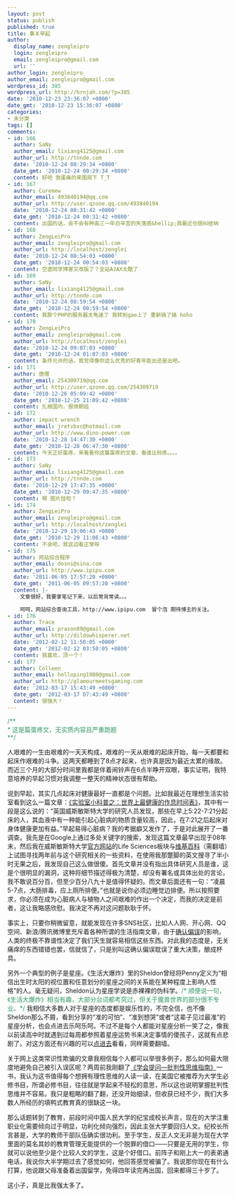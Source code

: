 ```yaml
---
layout: post
status: publish
published: true
title: 事关早起
author:
  display_name: zengleipro
  login: zengleipro
  email: zengleipro@gmail.com
  url: ''
author_login: zengleipro
author_email: zengleipro@gmail.com
wordpress_id: 385
wordpress_url: http://brnjah.com/?p=385
date: '2010-12-23 23:36:07 +0800'
date_gmt: '2010-12-23 15:36:07 +0800'
categories:
- 未分类
tags: []
comments:
- id: 166
  author: SaNy
  author_email: lixiang4125@gmail.com
  author_url: http://tnnde.com
  date: '2010-12-24 08:29:34 +0800'
  date_gmt: '2010-12-24 00:29:34 +0800'
  content: 好吧 我蛋痛的来围观下 T_T
- id: 167
  author: Curemew
  author_email: 493840194@qq.com
  author_url: http://user.qzone.qq.com/493840194
  date: '2010-12-24 08:31:42 +0800'
  date_gmt: '2010-12-24 00:31:42 +0800'
  content: 出国的话，会不会有种高三一年白辛苦的失落感&hellip;我最近也很纠结呐
- id: 168
  author: ZengLeiPro
  author_email: zengleipro@gmail.com
  author_url: http://localhost/zenglei
  date: '2010-12-24 08:54:03 +0800'
  date_gmt: '2010-12-24 00:54:03 +0800'
  content: 空虚同学博客又改版了？全站AJAX太酷了
- id: 169
  author: SaNy
  author_email: lixiang4125@gmail.com
  author_url: http://tnnde.com
  date: '2010-12-24 08:59:54 +0800'
  date_gmt: '2010-12-24 00:59:54 +0800'
  content: 我那个PHP的服务器太龟速了 我转到gae上了 重新搞了搞 hoho
- id: 170
  author: ZengLeiPro
  author_email: zengleipro@gmail.com
  author_url: http://localhost/zenglei
  date: '2010-12-24 09:07:03 +0800'
  date_gmt: '2010-12-24 01:07:03 +0800'
  content: 条件允许的话，我觉得像你这么优秀的好青年能出还是出吧。
- id: 171
  author: 唐僧
  author_email: 254309719@qq.com
  author_url: http://user.qzone.qq.com/254309719
  date: '2010-12-26 05:09:42 +0800'
  date_gmt: '2010-12-25 21:09:42 +0800'
  content: 扎根国内，报效朝廷
- id: 172
  author: impact wrench
  author_email: jretvbxc@hotmail.com
  author_url: http://www.dino-power.com
  date: '2010-12-28 14:47:30 +0800'
  date_gmt: '2010-12-28 06:47:30 +0800'
  content: 今天正好蛋疼，来看看你这篇蛋疼的文章，看谁比较疼。。。。
- id: 173
  author: SaNy
  author_email: lixiang4125@gmail.com
  author_url: http://tnnde.com
  date: '2010-12-29 17:47:35 +0800'
  date_gmt: '2010-12-29 09:47:35 +0800'
  content: 啊 图片挂啦？
- id: 174
  author: ZengLeiPro
  author_email: zengleipro@gmail.com
  author_url: http://localhost/zenglei
  date: '2010-12-29 19:06:43 +0800'
  date_gmt: '2010-12-29 11:06:43 +0800'
  content: 不会吧，我这边看正常呀
- id: 175
  author: 网站综合程序
  author_email: dosni@sina.com
  author_url: http://www.ipipu.com
  date: '2011-06-05 17:57:20 +0800'
  date_gmt: '2011-06-05 09:57:20 +0800'
  content: |-
    文章很好，我要拿笔记下来，以后常背常读。。。

    呵呵，网站综合查询工具，http://www.ipipu.com  冒个泡 期待博主的关注。
- id: 176
  author: Trace
  author_email: prason89@gmail.com
  author_url: http://dildowhisperer.net
  date: '2012-02-12 11:50:05 +0800'
  date_gmt: '2012-02-12 03:50:05 +0800'
  content: 我喜欢，顶一个！
- id: 177
  author: Colleen
  author_email: helloping1980@gmail.com
  author_url: http://glamourmeetsgaming.com
  date: '2012-03-17 15:43:49 +0800'
  date_gmt: '2012-03-17 07:43:49 +0800'
  content: 很强大！
---
```

<span style="color: #339966;">/**</span><br />
<span style="color: #339966;">* 这是篇蛋疼文，无实质内容且严重跑题</span><br />
<span style="color: #339966;"> **/</span>

人艰难的一生由艰难的一天天构成，艰难的一天从艰难的起床开始，每一天都要和起床作艰难的斗争。这两天都睡到了8点才起来，也许真是因为最近太累的缘故。而近三个月的大部分时间里我都是伴着闹铃声在6点半睁开双眼，事实证明，我特意培养的早起习惯对我调整一整天的精神状态很有帮助。

说到早起，其实几点起床对健康最好一直都是个问题。比如我最近在理想生活实验室看到这么一篇文章：<a href="http://www.toodaylab.com/14059" target="_blank">《实验室小科普之：世界上最健康的作息时间表》</a>，其中有一段是这么说的：&ldquo;英国威斯敏斯特大学的研究人员发现，那些在早上5:22-7:21分起床的人，其血液中有一种能引起心脏病的物质含量较高，因此，在7:21之后起床对身体健康更加有益。&rdquo;早起易得心脏病？我的考据癖又发作了，于是对此展开了一番调查。我先是在Google上通过多处关键字的搜索，发现这篇文章最早出现于08年末，然后我在威斯敏斯特大学<a href="http://www.wmin.ac.uk/" target="_blank">官方网站</a>的Life Sciences板块与<a href="http://en.wikipedia.org/wiki/University_of_Westminster" target="_blank">维基百科</a>（需翻墙）上试图寻找两年前与这个研究相关的一些资料，在使用我那蹩脚的英文搜寻了半小时无果之后，我发现自己这么做很傻。首先文章并没有指出具体研究人员是谁，这是个很明显的漏洞，这种将细节描述得极为清楚，却没有署名或具体出处的言论，我不敢说百分百，但至少百分八九十是值得怀疑的。而文章后面还有一句：&ldquo;凌晨5-7点，大肠排毒，应上厕所排便。&rdquo;也就是说你必须边睡觉边排便。所以按照要求，你必须在成为心脏病人与植物人之间艰难的作出一个决定，而我的决定是前者，这让我略感欣慰。我决定不再对这问题耿耿于怀。

事实上，只要你稍微留意，就能发现在许多SNS社区，比如人人网、开心网、QQ空间、新浪/腾讯微博里充斥着各种所谓的生活指南文章，由于<a href="http://en.wikipedia.org/wiki/Confirmation_bias" target="_blank">确认偏误</a>的影响，人类的终极不靠谱性决定了我们天生就容易相信这些东西。对此我的态度是，无关痛痒的东西错错也罢，信就信了，只是别叫这确认偏误耽误了重大决策，酿成杯具。

另外一个典型的例子是星座。《生活大爆炸》里的Sheldon曾经将Penny定义为&ldquo;相信出生时太阳的视位置和任意划分的星座之间的关系能在某种程度上影响人性格&rdquo;的人。毫无疑问，Sheldon认为星座学说是赤裸裸的伪科学。<span style="color: #339966;">/* 顺便说一句，《生活大爆炸》相当有趣，大部分台词都考究过，但关于魔兽世界的部分很不专业。*/</span> 我相信大多数人对于星座的态度都是娱乐性的，不完全信，也不像Sheldon那么不屑，看到分享的“准的可怕”、“准到想哭”或者“这辈子见过最准”的星座分析，也会点进去乐呵乐呵。不过不是每个人都能对星座分析一笑了之，像我以前读高中时就遇到过每周都参照着星座运势书来决定事情的傻孩子，这就有点悲剧了。对这方面还有兴趣的可以<a href="http://zh.wikipedia.org/zh-cn/%E5%B7%B4%E7%B4%8D%E5%A7%86%E6%95%88%E6%87%89" target="_blank">点进去</a>看看，同样需要翻墙。

关于网上这类常识性欺骗的文章我相信每个人都可以举很多例子，那么如何最大限度地避免自己被引入误区呢？两周前我刚翻了<a href="http://www.verycd.com/topics/2781498/" target="_blank">《学会提问&mdash;批判性思维指南》</a>一书，我认为这书值得每个想拥有理性思维的人读一读，在美国它被推荐为大学生必修书目，所谓必修书目，往往就是学起来不轻松的意思，所以这也说明掌握批判性思维并不容易。我只是粗略的翻了翻，还没开始细读，但收获已经不少，我们大多数人所经历的填鸭式教育真的很缺这一块。

那么话题转到了教育，前段时间中国人民大学的纪宝成校长声言，现在的大学注重职业化需要倾向过于明显，功利化倾向强烈，因此主张大学要回归人文。纪校长所言甚是，大学的教师干部队伍确实很功利。至于学生，反正人文无非是为现在大学里面的莫名其妙的教育管理无能提供的一个脱罪的借口&mdash;&mdash;只要是无用的学生，你就可以说他至少是个比较人文的学生，这是个好借口。前阵子和刚上大一的表弟通电话，我说你大半学期过去了感觉如何，他回答感觉被骗了。我说那你现在有什么打算，他说跟父母准备着出国留学，免得四年读完再出国，回来都得三十岁了。

这小子，真是比我强太多了。